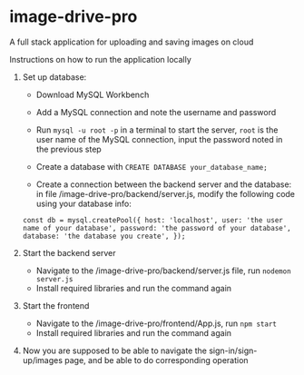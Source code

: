 # image-drive-pro
A full stack application for uploading and saving images on cloud

Instructions on how to run the application locally
1. Set up database:
   - Download MySQL Workbench

   - Add a MySQL connection and note the username and password

   - Run `mysql -u root -p` in a terminal to start the server, `root` is the user name of the MySQL connection, input the password noted in the previous step

   - Create a database with `CREATE DATABASE your_database_name;`

   - Create a connection between the backend server and the database: in file /image-drive-pro/backend/server.js, modify the following code using your database info:

   `const db = mysql.createPool({
    host: 'localhost',
    user: 'the user name of your database',
    password: 'the password of your database',
    database: 'the database you create',
    });`

2. Start the backend server
    - Navigate to the /image-drive-pro/backend/server.js file, run `nodemon server.js`
    - Install required libraries and run the command again
3. Start the frontend
    - Navigate to the /image-drive-pro/frontend/App.js, run `npm start`
    - Install required libraries and run the command again

4. Now you are supposed to be able to navigate the sign-in/sign-up/images page, and be able to do corresponding operation